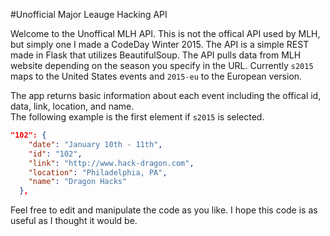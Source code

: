 #Unofficial Major Leauge Hacking API

Welcome to the Unoffical MLH API. This is not the offical API used by MLH, but simply one I made a CodeDay Winter 2015.
The API is a simple REST made in Flask that utilizes BeautifulSoup. The API pulls data from MLH website depending on the season you specify in the URL.
Currently `s2015` maps to the United States events and `2015-eu` to the European version. 

The app returns basic information about each event including the offical id, data, link, location, and name.  
The following example is the first element if `s2015` is selected. 

``` json
"102": {
    "date": "January 10th - 11th",
    "id": "102",
    "link": "http://www.hack-dragon.com",
    "location": "Philadelphia, PA",
    "name": "Dragon Hacks"
  },
  ```
  
  Feel free to edit and manipulate the code as you like. I hope this code is as useful as I thought it would be. 
